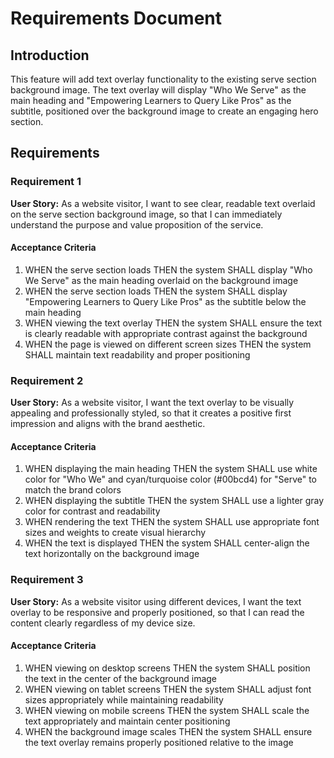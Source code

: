 # Requirements Document

## Introduction

This feature will add text overlay functionality to the existing serve section background image. The text overlay will display "Who We Serve" as the main heading and "Empowering Learners to Query Like Pros" as the subtitle, positioned over the background image to create an engaging hero section.

## Requirements

### Requirement 1

**User Story:** As a website visitor, I want to see clear, readable text overlaid on the serve section background image, so that I can immediately understand the purpose and value proposition of the service.

#### Acceptance Criteria

1. WHEN the serve section loads THEN the system SHALL display "Who We Serve" as the main heading overlaid on the background image
2. WHEN the serve section loads THEN the system SHALL display "Empowering Learners to Query Like Pros" as the subtitle below the main heading
3. WHEN viewing the text overlay THEN the system SHALL ensure the text is clearly readable with appropriate contrast against the background
4. WHEN the page is viewed on different screen sizes THEN the system SHALL maintain text readability and proper positioning

### Requirement 2

**User Story:** As a website visitor, I want the text overlay to be visually appealing and professionally styled, so that it creates a positive first impression and aligns with the brand aesthetic.

#### Acceptance Criteria

1. WHEN displaying the main heading THEN the system SHALL use white color for "Who We" and cyan/turquoise color (#00bcd4) for "Serve" to match the brand colors
2. WHEN displaying the subtitle THEN the system SHALL use a lighter gray color for contrast and readability
3. WHEN rendering the text THEN the system SHALL use appropriate font sizes and weights to create visual hierarchy
4. WHEN the text is displayed THEN the system SHALL center-align the text horizontally on the background image

### Requirement 3

**User Story:** As a website visitor using different devices, I want the text overlay to be responsive and properly positioned, so that I can read the content clearly regardless of my device size.

#### Acceptance Criteria

1. WHEN viewing on desktop screens THEN the system SHALL position the text in the center of the background image
2. WHEN viewing on tablet screens THEN the system SHALL adjust font sizes appropriately while maintaining readability
3. WHEN viewing on mobile screens THEN the system SHALL scale the text appropriately and maintain center positioning
4. WHEN the background image scales THEN the system SHALL ensure the text overlay remains properly positioned relative to the image